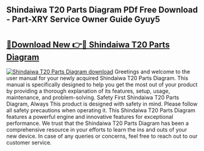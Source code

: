 ## Shindaiwa T20 Parts Diagram PDf Free Download - Part-XRY Service Owner Guide Gyuy5

# <h2><a href="http://dfui7k.blite.top/?on=Shindaiwa+T20+Parts+Diagram">🔗Download New 👉🔴 Shindaiwa T20 Parts Diagram</a></h2>

[![Shindaiwa T20 Parts Diagram download](https://i.imgur.com/lujVjoI.png)](http://dfui7k.blite.top/?on=Shindaiwa+T20+Parts+Diagram)
Greetings and welcome to the user manual for your newly acquired Shindaiwa T20 Parts Diagram. This manual is specifically designed to help you get the most out of your product by providing a thorough explanation of its features, setup, usage, maintenance, and problem-solving. Safety First Shindaiwa T20 Parts Diagram, Always This product is designed with safety in mind. Please follow all safety precautions when operating it. This Shindaiwa T20 Parts Diagram features a powerful engine and innovative features for exceptional performance. We trust that the Shindaiwa T20 Parts Diagram has been a comprehensive resource in your efforts to learn the ins and outs of your new device. In case of any queries or concerns, feel free to reach out to our customer service.
